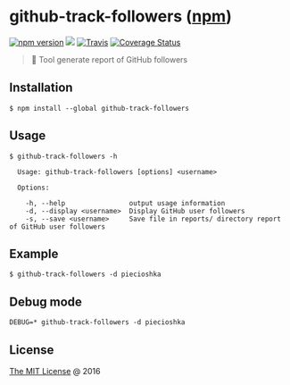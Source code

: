 # github-track-followers ([npm](https://www.npmjs.com/package/github-track-followers))

[![npm version](https://badge.fury.io/js/github-track-followers.svg)](https://badge.fury.io/js/github-track-followers)
![](https://img.shields.io/npm/dt/github-track-followers.svg)
[![Travis](https://img.shields.io/travis/piecioshka/github-track-followers.svg?maxAge=2592000)](https://travis-ci.org/piecioshka/github-track-followers)
[![Coverage Status](https://coveralls.io/repos/github/piecioshka/github-track-followers/badge.svg?branch=master)](https://coveralls.io/github/piecioshka/github-track-followers?branch=master)

> :hammer: Tool generate report of GitHub followers

## Installation

```
$ npm install --global github-track-followers
```

## Usage

```
$ github-track-followers -h

  Usage: github-track-followers [options] <username>

  Options:

    -h, --help                output usage information
    -d, --display <username>  Display GitHub user followers
    -s, --save <username>     Save file in reports/ directory report of GitHub user followers
```

## Example

```
$ github-track-followers -d piecioshka
```

## Debug mode

```
DEBUG=* github-track-followers -d piecioshka
```

## License

[The MIT License](http://piecioshka.mit-license.org) @ 2016

